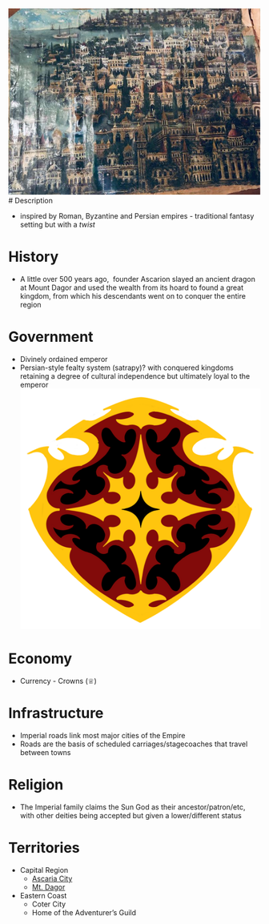 ![](Gallery/Capture.png)# Description
- inspired by Roman, Byzantine and Persian empires - traditional fantasy setting but with a *twist*

# History 
- A little over 500 years ago,  founder Ascarion slayed an ancient dragon at Mount Dagor and used the wealth from its hoard to found a great kingdom, from which his descendants went on to conquer the entire region 

# Government
- Divinely ordained emperor
- Persian-style fealty system (satrapy)? with conquered kingdoms retaining a degree of cultural independence but ultimately loyal to the emperor 
![](Gallery/Ascarian%20Royal%20Crest.png)
# Economy
- Currency - Crowns (♕)

# Infrastructure
- Imperial roads link most major cities of the Empire
- Roads are the basis of scheduled carriages/stagecoaches that travel between towns

# Religion
- The Imperial family claims the Sun God as their ancestor/patron/etc, with other deities being accepted but given a lower/different status

# Territories
- Capital Region
	- [Ascaria City](Locations/Ascarian%20Empire/Ascaria%20City.md)
	- [Mt. Dagor](Locations/Ascarian%20Empire/Mt.%20Dagor.md)
- Eastern Coast
	- Coter City
	- Home of the Adventurer’s Guild